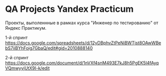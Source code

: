 # QA Projects Yandex Practicum
Проекты, выполеннные в рамках курса "Инженер по тестированию" от Яндекс Практикум.

1-й спринт https://docs.google.com/spreadsheets/d/12yDBphvZtPeNiBWTjst8OAwWBebS7iiBYhFoig7GbaQ/edit#gid=2010888140

2-й спринт https://docs.google.com/document/d/1nVXf4snM493E7kJ8h5PgEK5l4fAyqVQmwyyjUtX9I-k/edit
